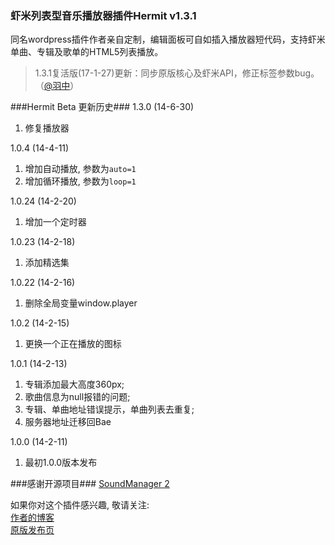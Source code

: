 ### 虾米列表型音乐播放器插件Hermit v1.3.1

同名wordpress插件作者亲自定制，编辑面板可自如插入播放器短代码，支持虾米单曲、专辑及歌单的HTML5列表播放。

 > 1.3.1复活版(17-1-27)更新：同步原版核心及虾米API，修正标签参数bug。（[@羽中](https://github.com/jzwalk)）

###Hermit Beta 更新历史###
1.3.0 (14-6-30)
1. 修复播放器 

1.0.4 (14-4-11)
1. 增加自动播放, 参数为`auto=1`  
2. 增加循环播放, 参数为`loop=1`

1.0.24 (14-2-20)  
1. 增加一个定时器

1.0.23 (14-2-18)  
1. 添加精选集

1.0.22 (14-2-16)  
1. 删除全局变量window.player

1.0.2  (14-2-15)  
1.  更换一个正在播放的图标

1.0.1  (14-2-13)  
1.  专辑添加最大高度360px;  
2.  歌曲信息为null报错的问题;  
3.  专辑、单曲地址错误提示，单曲列表去重复;  
4.  服务器地址迁移回Bae

1.0.0  (14-2-11)  
1.  最初1.0.0版本发布

###感谢开源项目###
[SoundManager 2](https://github.com/scottschiller/SoundManager2 "SoundManager 2")

如果你对这个插件感兴趣, 敬请关注:  
[作者的博客](http://mufeng.me/ "作者的博客")  
[原版发布页](http://mufeng.me/hermit-for-wordpress.html "原版发布页")
